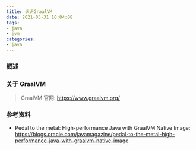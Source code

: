 ```yaml
---
title: 认识GraalVM
date: 2021-05-31 10:04:08
tags:
- java
- jvm
categories:
- java
---
```


### 概述



<!-- more -->

### 关于 GraalVM

> GraalVM 官网: <https://www.graalvm.org/> 





### 参考资料

- Pedal to the metal: High-performance Java with GraalVM Native Image: <https://blogs.oracle.com/javamagazine/pedal-to-the-metal-high-performance-java-with-graalvm-native-image> 



